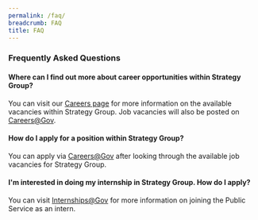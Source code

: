 ```yaml
---
permalink: /faq/
breadcrumb: FAQ
title: FAQ
---
```

### **Frequently Asked Questions**

#### **Where can I find out more about career opportunities within Strategy Group?**

You can visit our [Careers page]({{site.baseurl}}/careers/) for more information on the available vacancies within Strategy Group. Job vacancies will also be posted on [Careers@Gov](https://www.careers.gov.sg/).

#### **How do I apply for a position within Strategy Group?**

You can apply via [Careers@Gov](https://www.careers.gov.sg/) after looking through the available job vacancies for Strategy Group.

#### **I'm interested in doing my internship in Strategy Group. How do I apply?**

You can visit [Internships@Gov](https://www.careers.gov.sg/internships@gov) for more information on joining the Public Service as an intern.